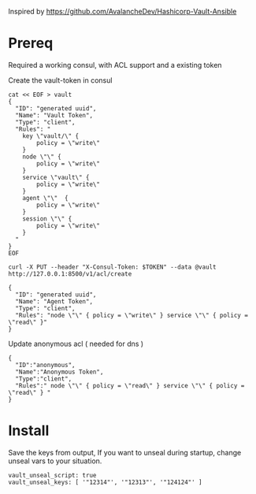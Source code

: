Inspired by https://github.com/AvalancheDev/Hashicorp-Vault-Ansible

# Prereq
Required a working consul, with ACL support and a existing token

Create the vault-token in consul
```
cat << EOF > vault
{
  "ID": "generated uuid",
  "Name": "Vault Token",
  "Type": "client",
  "Rules": "
    key \"vault/\" {
        policy = \"write\"
    }
    node \"\" {
        policy = \"write\"
    }
    service \"vault\" {
        policy = \"write\"
    }
    agent \"\"  {
        policy = \"write\"
    }
    session \"\" {
        policy = \"write\"
    }
  "
}
EOF

curl -X PUT --header "X-Consul-Token: $TOKEN" --data @vault http://127.0.0.1:8500/v1/acl/create

``` 

```
{
  "ID": "generated uuid", 
  "Name": "Agent Token",
  "Type": "client",
  "Rules": "node \"\" { policy = \"write\" } service \"\" { policy = \"read\" }"
}
```


Update anonymous acl ( needed for dns ) 

```
{
  "ID":"anonymous",
  "Name":"Anonymous Token",
  "Type":"client",
  "Rules":" node \"\" { policy = \"read\" } service \"\" { policy = \"read\" } "
}
```

# Install

Save the keys from output, 
If you want to unseal during startup, change unseal vars to your situation. 

```
vault_unseal_script: true
vault_unseal_keys: [ '"12314"', '"12313"', '"124124"' ]
```
